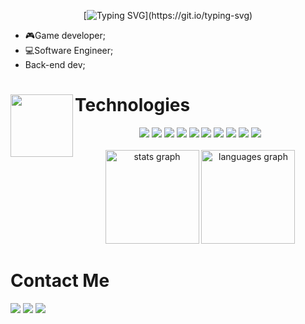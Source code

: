<!--Typing name-->
<div align= "center">
  
  [![Typing SVG](https://readme-typing-svg.herokuapp.com?font=Fira+Code&pause=1000&color=FF007F&vCenter=true&random=false&width=435&lines=Hi!+i'm+Jonas+Alberto;game+developer+and+software+engineer.)](https://git.io/typing-svg)

</div>

- 🎮Game developer;
- 💻Software Engineer;
- Back-end dev;

 # Technologies <img align="left" height="100" src="https://github.com/user-attachments/assets/3fe4902f-62c8-456c-8cae-58c33ff2acb1"/>
<div align="center">
  <img src="https://img.shields.io/badge/-c-%23333?style=for-the-badge&color=blue&logo=c&logoColor=white"/>
  <img src="https://img.shields.io/badge/-c++-%23333?style=for-the-badge&color=purple&logo=c&logoColor=white"/>
  <img src="https://img.shields.io/badge/C%23-%23239120?style=for-the-badge&logo=c&logoColor=white"/>
  <img src="https://img.shields.io/badge/-unity-%23333?style=for-the-badge&color=darkblue&logo=unity&logoColor=white"/>
  <img src="https://img.shields.io/badge/-gml-%23333?style=for-the-badge&color=dark-green&logo=gamemaker&logoColor=white"/>
  <img src="https://img.shields.io/badge/-opengl-%23333?style=for-the-badge&color=darkblue&logo=opengl&logoColor=white"/>
  <img src="https://img.shields.io/badge/-git-%23333?style=for-the-badge&color=orange&logo=git&logoColor=white"/>
  <img src="https://img.shields.io/badge/-linux-%23333?style=for-the-badge&color=grey&logo=linux&logoColor=white"/>
  <img src="https://img.shields.io/badge/-bash-%23333?style=for-the-badge&color=gray&logo=GNU%20Bash&logoColor=white"/>
  <img src="https://img.shields.io/badge/-aseprite-%23333?style=for-the-badge&color=red&logo=aseprite&logoColor=white">
</div>

<!--Profile status-->
<br>
  <div align="center">
   <img src="https://github-readme-stats.vercel.app/api?username=oJonasRtz&hide_title=false&hide_rank=false&show_icons=true&include_all_commits=true&count_private=true&disable_animations=false&theme=radical&locale=en&hide_border=false&order=1" height="150" alt="stats graph"  />
  <img src="https://github-readme-stats.vercel.app/api/top-langs?username=oJonasRtz&locale=en&hide_title=false&layout=compact&card_width=320&langs_count=5&theme=radical&hide_border=false&order=2" height="150" alt="languages graph"  /></div>


# Contact Me
<div align="left">
  <a href = "mailto:jonasper19@gmail.com"><img src="https://img.shields.io/badge/-Gmail-%23333?style=for-the-badge&color=red&logo=gmail&logoColor=white" target="_blank"></a>
  <a href="https://www.linkedin.com/in/jonasalpereira/" target="_blank"><img src="https://img.shields.io/badge/-linkedin-%23333?style=for-the-badge&color=blue&logo=linkedin&logoColor=white" target="_blank"></a>
  <a href="https://profile.intra.42.fr/users/jopereir"><img src="https://img.shields.io/badge/-%C3%A9cole%2042-%23000000?style=for-the-badge&color=grey&logo=42&logoColor"/></a>
</div>
